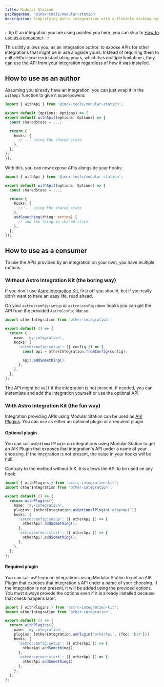 ```yaml
---
title: Modular Station
packageName: '@inox-tools/modular-station'
description: Simplifying Astro integrations with a flexible docking system.
---
```


:::tip
If an integration you are using pointed you here, you can skip to [How to use as a consumer](#how-to-use-as-a-consumer).
:::

This utility allows you, as an integration author, to expose APIs for other integrations that might be in use alogside yours. Instead of requiring them to call `addIntegration` instantiating yours, which has multiple limitations, they can use the API from your integration regardless of how it was installed.

## How to use as an author

Assuming you already have an integration, you can just wrap it in the `withApi` function to give it superpowers:

```ts title="my-integration.ts" ins={1,4,13} del={3,12}
import { withApi } from '@inox-tools/modular-station';

export default (options: Options) => {
export default withApi((options: Options) => {
  const sharedState = ...;

  return {
    hooks: {
      // ... using the shared state
    },
  };
};
});
```

With this, you can now expose APIs alongside your hooks:

```ts title="my-integration.ts" ins={10-12}
import { withApi } from '@inox-tools/modular-station';

export default withApi((options: Options) => {
  const sharedState = ...;

  return {
    hooks: {
      // ... using the shared state
    },
    addSomething(thing: string) {
      // add the thing to shared state
    },
  };
});
```

## How to use as a consumer

To use the APIs provided by an integration on your own, you have multiple options.

### Without Astro Integration Kit (the boring way)

If you don't use [Astro Integration Kit](https://astro-integration-kit.netlify.app/), first off you should, but if you really don't want to have an easy life, read ahead.

On your `astro:config:setup` or `astro:config:done` hooks you can get the API from the provided `AstroConfig` like so:

```ts title="my-integration.ts" ins={8-10}
import otherIntegration from 'other-integration';

export default () => {
  return {
    name: 'my-integration',
    hooks: {
      'astro:config:setup': ({ config }) => {
        const api = otherIntegration.fromConfig(config);

        api?.addSomething();
      },
    },
  };
};
```

The API might be `null` if the integration is not present. If needed, you can instantiate and add the integration yourself or use the optional API.

### With Astro Integration Kit (the fun way)

Integration providing APIs using Modular Station can be used as [AIK Plugins](https://astro-integration-kit.netlify.app/core/with-plugins/). You can use as either an optional plugin or a required plugin.

#### Optional plugin

You can call `asOptionalPlugin` on integrations using Modular Station to get an AIK Plugin that exposes that integration's API under a name of your choosing. If the integration is not present, the value in your hooks will be null.

Contrary to the method without AIK, this allows the API to be used on any hook:

```ts title="my-integration.ts" ins={2,7} {9-14}
import { withPlugins } from 'astro-integration-kit';
import otherIntegration from 'other-integration';

export default () => {
  return withPlugins({
    name: 'my-integration',
    plugins: [otherIntegration.asOptionalPlugin('otherApi')]
    hooks: {
      'astro:config:setup': ({ otherApi }) => {
        otherApi?.addSomething();
      },
      'astro:server:start': ({ otherApi }) => {
        otherApi?.addSomething();
      },
    },
  };
};
```

#### Required plugin

You can call `asPlugin` on integrations using Modular Station to get an AIK Plugin that exposes that integration's API under a name of your choosing. If the integration is not present, it will be added using the provided options. You must always provide the options even if it is already installed because that check happens later.

```ts title="my-integration.ts" ins={2,7} {9-14}
import { withPlugins } from 'astro-integration-kit';
import otherIntegration from 'other-integration';

export default () => {
  return withPlugins({
    name: 'my-integration',
    plugins: [otherIntegration.asPlugin('otherApi', {foo: 'bar'})]
    hooks: {
      'astro:config:setup': ({ otherApi }) => {
        otherApi.addSomething();
      },
      'astro:server:start': ({ otherApi }) => {
        otherApi.addSomething();
      },
    },
  };
};
```
